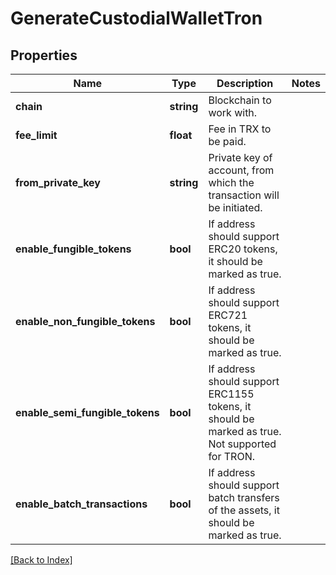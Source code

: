 # GenerateCustodialWalletTron

## Properties

Name | Type | Description | Notes
------------ | ------------- | ------------- | -------------
**chain** | **string** | Blockchain to work with. |
**fee_limit** | **float** | Fee in TRX to be paid. |
**from_private_key** | **string** | Private key of account, from which the transaction will be initiated. |
**enable_fungible_tokens** | **bool** | If address should support ERC20 tokens, it should be marked as true. |
**enable_non_fungible_tokens** | **bool** | If address should support ERC721 tokens, it should be marked as true. |
**enable_semi_fungible_tokens** | **bool** | If address should support ERC1155 tokens, it should be marked as true. Not supported for TRON. |
**enable_batch_transactions** | **bool** | If address should support batch transfers of the assets, it should be marked as true. |

[[Back to Index]](../index.md)
